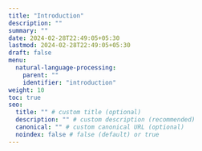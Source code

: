 ```yaml
---
title: "Introduction"
description: ""
summary: ""
date: 2024-02-28T22:49:05+05:30
lastmod: 2024-02-28T22:49:05+05:30
draft: false
menu:
  natural-language-processing:
    parent: ""
    identifier: "introduction"
weight: 10
toc: true
seo:
  title: "" # custom title (optional)
  description: "" # custom description (recommended)
  canonical: "" # custom canonical URL (optional)
  noindex: false # false (default) or true
---
```

